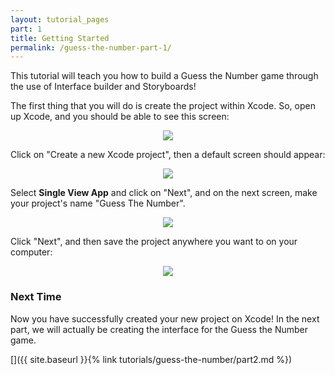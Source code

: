 ```yaml
---
layout: tutorial_pages
part: 1
title: Getting Started
permalink: /guess-the-number-part-1/
---
```


This tutorial will teach you how to build a Guess the Number game through the use of Interface builder and Storyboards!

The first thing that you will do is create the project within Xcode. So, open up Xcode, and you should be able to see this screen:

<p align="center"> <img src="../images/guess-the-number/xcodeMainScreen.png" align="center" style="max-width:100%"> </p>

Click on "Create a new Xcode project", then a default screen should appear:

<p align="center"> <img src="../images/guess-the-number/createProject.png" align="center" style="max-width:100%"> </p>

Select **Single View App** and click on "Next", and on the next screen, make your project's name "Guess The Number". 

<p align="center"> <img src="../images/guess-the-number/inputProjectName.png" align="center" style="max-width:100%"> </p>

Click "Next", and then save the project anywhere you want to on your computer:

<p align="center"> <img src="../images/guess-the-number/saveProject.png" align="center" style="max-width:100%"> </p>

### Next Time

Now you have successfully created your new project on Xcode! In the next part, we will actually be creating the interface for the Guess the Number game.

[]({{ site.baseurl }}{% link tutorials/guess-the-number/part2.md %})